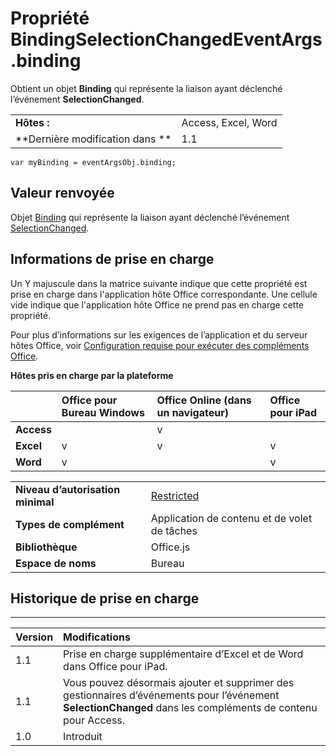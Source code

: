 
# Propriété BindingSelectionChangedEventArgs.binding
Obtient un objet **Binding** qui représente la liaison ayant déclenché l’événement **SelectionChanged**.

|||
|:-----|:-----|
|**Hôtes :**|Access, Excel, Word|
|**Dernière modification dans **|1.1|

```
var myBinding = eventArgsObj.binding;
```


## Valeur renvoyée

Objet [Binding](../../reference/shared/binding.md) qui représente la liaison ayant déclenché l’événement [SelectionChanged](../../reference/shared/binding.bindingselectionchangedevent.md).


## Informations de prise en charge


Un Y majuscule dans la matrice suivante indique que cette propriété est prise en charge dans l'application hôte Office correspondante. Une cellule vide indique que l'application hôte Office ne prend pas en charge cette propriété.

Pour plus d’informations sur les exigences de l’application et du serveur hôtes Office, voir [Configuration requise pour exécuter des compléments Office](../../docs/overview/requirements-for-running-office-add-ins.md).


**Hôtes pris en charge par la plateforme**


||**Office pour Bureau Windows**|**Office Online (dans un navigateur)**|**Office pour iPad**|
|:-----|:-----|:-----|:-----|
|**Access**||v||
|**Excel**|v|v|v|
|**Word**|v||v|

|||
|:-----|:-----|
|**Niveau d’autorisation minimal**|[Restricted](../../docs/develop/requesting-permissions-for-api-use-in-content-and-task-pane-add-ins.md)|
|**Types de complément**|Application de contenu et de volet de tâches|
|**Bibliothèque**|Office.js|
|**Espace de noms**|Bureau|

## Historique de prise en charge





****


|**Version**|**Modifications**|
|:-----|:-----|
|1.1|Prise en charge supplémentaire d’Excel et de Word dans Office pour iPad.|
|1.1|Vous pouvez désormais ajouter et supprimer des gestionnaires d’événements pour l’événement **SelectionChanged** dans les compléments de contenu pour Access.|
|1.0|Introduit|
